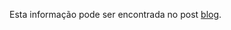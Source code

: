 Esta informação pode ser encontrada no post [blog](https://medium.com/@starkware/part-1-starknet-sovereignty-a-decentralization-proposal-bca3e98a01ef).